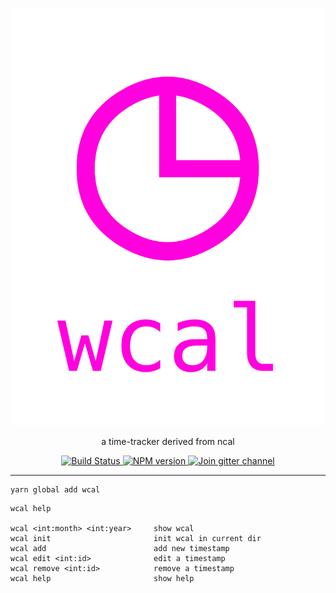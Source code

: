 <p align="center">
  <a href="https://github.com/reimertz/wcal">
    <img alt="wcal" src="wcal.png" width="500">
  </a>
</p>

<p align="center">
  a time-tracker derived from ncal
</p>

<p align="center">
  <a href="https://travis-ci.org/reimertz/wcal">
    <img src="https://travis-ci.org/reimertz/wcal.svg?branch=master" alt="Build Status">
  </a>
  <a href="https://www.npmjs.com/package/wcal">
    <img src="https://img.shields.io/npm/v/wcal.svg" alt="NPM version">
  </a>
  <a href="https://gitter.im/reimertz/wcal">
    <img src="https://badges.gitter.im/reimertz/wcal.svg" alt="Join gitter channel">
  </a>
</p>

---
```
yarn global add wcal
```


```
wcal help

wcal <int:month> <int:year>     show wcal
wcal init                       init wcal in current dir
wcal add                        add new timestamp
wcal edit <int:id>              edit a timestamp
wcal remove <int:id>            remove a timestamp
wcal help                       show help
```

